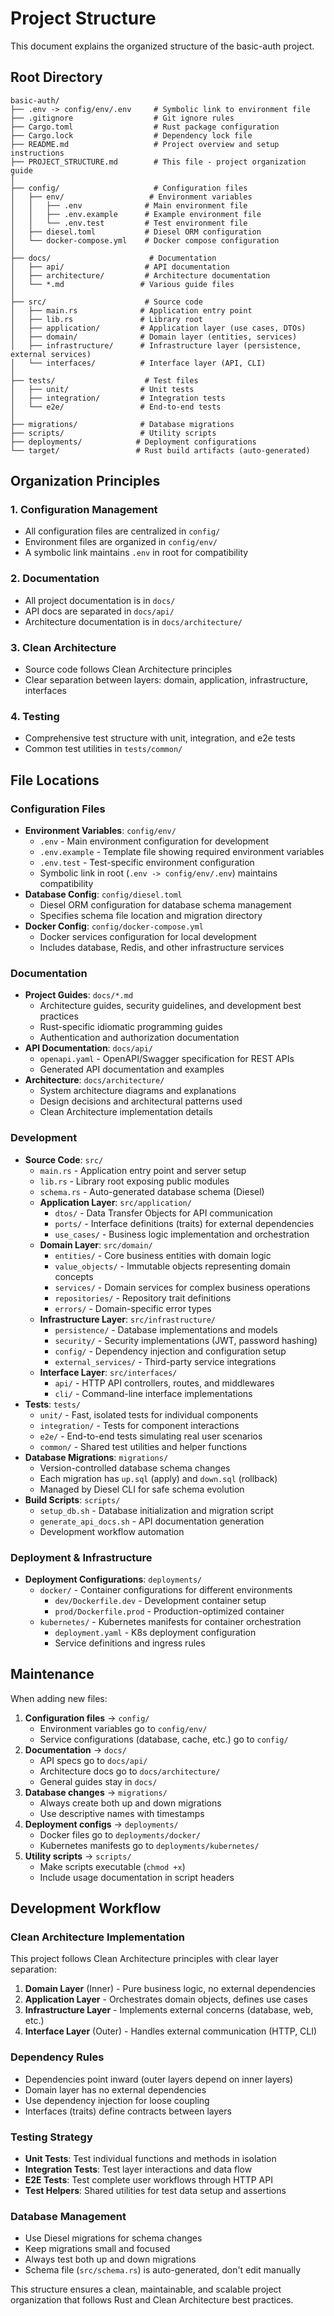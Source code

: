 # Project Structure

This document explains the organized structure of the basic-auth project.

## Root Directory

```
basic-auth/
├── .env -> config/env/.env     # Symbolic link to environment file
├── .gitignore                  # Git ignore rules
├── Cargo.toml                  # Rust package configuration
├── Cargo.lock                  # Dependency lock file
├── README.md                   # Project overview and setup instructions
├── PROJECT_STRUCTURE.md        # This file - project organization guide
│
├── config/                     # Configuration files
│   ├── env/                   # Environment variables
│   │   ├── .env              # Main environment file
│   │   ├── .env.example      # Example environment file
│   │   └── .env.test         # Test environment file
│   ├── diesel.toml           # Diesel ORM configuration
│   └── docker-compose.yml    # Docker compose configuration
│
├── docs/                      # Documentation
│   ├── api/                  # API documentation
│   ├── architecture/         # Architecture documentation
│   └── *.md                 # Various guide files
│
├── src/                      # Source code
│   ├── main.rs              # Application entry point
│   ├── lib.rs               # Library root
│   ├── application/         # Application layer (use cases, DTOs)
│   ├── domain/              # Domain layer (entities, services)
│   ├── infrastructure/      # Infrastructure layer (persistence, external services)
│   └── interfaces/          # Interface layer (API, CLI)
│
├── tests/                    # Test files
│   ├── unit/                # Unit tests
│   ├── integration/         # Integration tests
│   └── e2e/                 # End-to-end tests
│
├── migrations/              # Database migrations
├── scripts/                 # Utility scripts
├── deployments/            # Deployment configurations
└── target/                 # Rust build artifacts (auto-generated)
```

## Organization Principles

### 1. Configuration Management

- All configuration files are centralized in `config/`
- Environment files are organized in `config/env/`
- A symbolic link maintains `.env` in root for compatibility

### 2. Documentation

- All project documentation is in `docs/`
- API docs are separated in `docs/api/`
- Architecture documentation is in `docs/architecture/`

### 3. Clean Architecture

- Source code follows Clean Architecture principles
- Clear separation between layers: domain, application, infrastructure, interfaces

### 4. Testing

- Comprehensive test structure with unit, integration, and e2e tests
- Common test utilities in `tests/common/`

## File Locations

### Configuration Files

- **Environment Variables**: `config/env/`
    - `.env` - Main environment configuration for development
    - `.env.example` - Template file showing required environment variables
    - `.env.test` - Test-specific environment configuration
    - Symbolic link in root (`.env -> config/env/.env`) maintains compatibility
- **Database Config**: `config/diesel.toml`
    - Diesel ORM configuration for database schema management
    - Specifies schema file location and migration directory
- **Docker Config**: `config/docker-compose.yml`
    - Docker services configuration for local development
    - Includes database, Redis, and other infrastructure services

### Documentation

- **Project Guides**: `docs/*.md`
    - Architecture guides, security guidelines, and development best practices
    - Rust-specific idiomatic programming guides
    - Authentication and authorization documentation
- **API Documentation**: `docs/api/`
    - `openapi.yaml` - OpenAPI/Swagger specification for REST APIs
    - Generated API documentation and examples
- **Architecture**: `docs/architecture/`
    - System architecture diagrams and explanations
    - Design decisions and architectural patterns used
    - Clean Architecture implementation details

### Development

- **Source Code**: `src/`
    - `main.rs` - Application entry point and server setup
    - `lib.rs` - Library root exposing public modules
    - `schema.rs` - Auto-generated database schema (Diesel)
    - **Application Layer**: `src/application/`
        - `dtos/` - Data Transfer Objects for API communication
        - `ports/` - Interface definitions (traits) for external dependencies
        - `use_cases/` - Business logic implementation and orchestration
    - **Domain Layer**: `src/domain/`
        - `entities/` - Core business entities with domain logic
        - `value_objects/` - Immutable objects representing domain concepts
        - `services/` - Domain services for complex business operations
        - `repositories/` - Repository trait definitions
        - `errors/` - Domain-specific error types
    - **Infrastructure Layer**: `src/infrastructure/`
        - `persistence/` - Database implementations and models
        - `security/` - Security implementations (JWT, password hashing)
        - `config/` - Dependency injection and configuration setup
        - `external_services/` - Third-party service integrations
    - **Interface Layer**: `src/interfaces/`
        - `api/` - HTTP API controllers, routes, and middlewares
        - `cli/` - Command-line interface implementations
- **Tests**: `tests/`
    - `unit/` - Fast, isolated tests for individual components
    - `integration/` - Tests for component interactions
    - `e2e/` - End-to-end tests simulating real user scenarios
    - `common/` - Shared test utilities and helper functions
- **Database Migrations**: `migrations/`
    - Version-controlled database schema changes
    - Each migration has `up.sql` (apply) and `down.sql` (rollback)
    - Managed by Diesel CLI for safe schema evolution
- **Build Scripts**: `scripts/`
    - `setup_db.sh` - Database initialization and migration script
    - `generate_api_docs.sh` - API documentation generation
    - Development workflow automation

### Deployment & Infrastructure

- **Deployment Configurations**: `deployments/`
    - `docker/` - Container configurations for different environments
        - `dev/Dockerfile.dev` - Development container setup
        - `prod/Dockerfile.prod` - Production-optimized container
    - `kubernetes/` - Kubernetes manifests for container orchestration
        - `deployment.yaml` - K8s deployment configuration
        - Service definitions and ingress rules

## Maintenance

When adding new files:

1. **Configuration files** → `config/`
    - Environment variables go to `config/env/`
    - Service configurations (database, cache, etc.) go to `config/`
2. **Documentation** → `docs/`
    - API specs go to `docs/api/`
    - Architecture docs go to `docs/architecture/`
    - General guides stay in `docs/`
3. **Database changes** → `migrations/`
    - Always create both up and down migrations
    - Use descriptive names with timestamps
4. **Deployment configs** → `deployments/`
    - Docker files go to `deployments/docker/`
    - Kubernetes manifests go to `deployments/kubernetes/`
5. **Utility scripts** → `scripts/`
    - Make scripts executable (`chmod +x`)
    - Include usage documentation in script headers

## Development Workflow

### Clean Architecture Implementation

This project follows Clean Architecture principles with clear layer separation:

1. **Domain Layer** (Inner) - Pure business logic, no external dependencies
2. **Application Layer** - Orchestrates domain objects, defines use cases
3. **Infrastructure Layer** - Implements external concerns (database, web, etc.)
4. **Interface Layer** (Outer) - Handles external communication (HTTP, CLI)

### Dependency Rules

- Dependencies point inward (outer layers depend on inner layers)
- Domain layer has no external dependencies
- Use dependency injection for loose coupling
- Interfaces (traits) define contracts between layers

### Testing Strategy

- **Unit Tests**: Test individual functions and methods in isolation
- **Integration Tests**: Test layer interactions and data flow
- **E2E Tests**: Test complete user workflows through HTTP API
- **Test Helpers**: Shared utilities for test data setup and assertions

### Database Management

- Use Diesel migrations for schema changes
- Keep migrations small and focused
- Always test both up and down migrations
- Schema file (`src/schema.rs`) is auto-generated, don't edit manually

This structure ensures a clean, maintainable, and scalable project organization that follows Rust and Clean Architecture
best practices.
